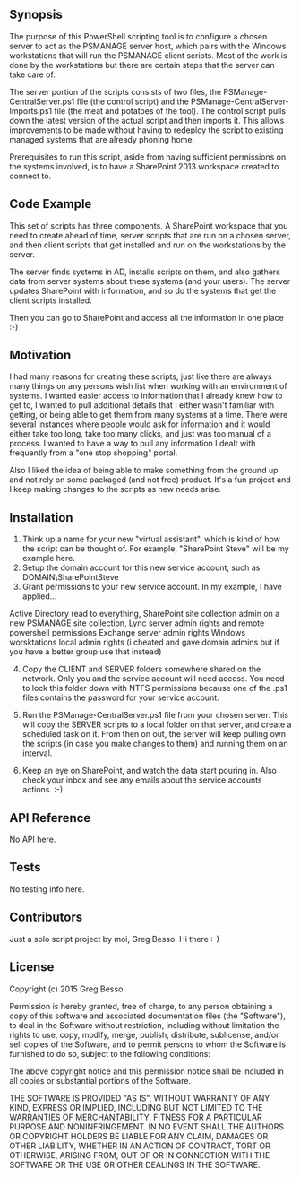 ## Synopsis

The purpose of this PowerShell scripting tool is to configure a chosen server to act as the PSMANAGE server host, which 
pairs with the Windows workstations that will run the PSMANAGE client scripts. Most of the work is done by the workstations 
but there are certain steps that the server can take care of. 

The server portion of the scripts consists of two files, the PSManage-CentralServer.ps1 file (the control script) and 
the PSManage-CentralServer-Imports.ps1 file (the meat and potatoes of the tool).
The control script pulls down the latest version of the actual script and then imports it.
This allows improvements to be made without having to redeploy the script to existing managed systems that are already phoning home.

Prerequisites to run this script, aside from having sufficient permissions on the systems involved, is to have a SharePoint 2013 
workspace created to connect to. 

## Code Example

This set of scripts has three components. A SharePoint workspace that you need to create ahead of time, server scripts that are run on a chosen 
server, and then client scripts that get installed and run on the workstations by the server.

The server finds systems in AD, installs scripts on them, and also gathers data from server systems about these systems (and your users). The server 
updates SharePoint with information, and so do the systems that get the client scripts installed. 

Then you can go to SharePoint and access all the information in one place :-)


## Motivation

I had many reasons for creating these scripts, just like there are always many things on any persons wish list when working with an environment of systems.
I wanted easier access to information that I already knew how to get to, I wanted to pull additional details that I either wasn't familiar with getting, or 
being able to get them from many systems at a time. There were several instances where people would ask for information and it would either take too long, 
take too many clicks, and just was too manual of a process. I wanted to have a way to pull any information I dealt with frequently from a "one stop shopping" 
portal.

Also I liked the idea of being able to make something from the ground up and not rely on some packaged (and not free) product. It's a fun project and I keep 
making changes to the scripts as new needs arise.



## Installation

1) Think up a name for your new "virtual assistant", which is kind of how the script can be thought of. For example, "SharePoint Steve" will be my example here.
2) Setup the domain account for this new service account, such as DOMAIN\SharePointSteve
3) Grant permissions to your new service account. In my example, I have applied...

Active Directory read to everything, 
SharePoint site collection admin on a new PSMANAGE site collection,
Lync server admin rights and remote powershell permissions
Exchange server admin rights
Windows worsktations local admin rights (i cheated and gave domain admins but if you have a better group use that instead)

4) Copy the CLIENT and SERVER folders somewhere shared on the network. Only you and the service account will need access. You need to lock this folder
down with NTFS permissions because one of the .ps1 files contains the password for your service account. 

5) Run the PSManage-CentralServer.ps1 file from your chosen server. This will copy the SERVER scripts to a local folder on that server, and create a scheduled task on it.
From then on out, the server will keep pulling own the scripts (in case you make changes to them) and running them on an interval.

6) Keep an eye on SharePoint, and watch the data start pouring in. Also check your inbox and see any emails about the service accounts actions. :-)


## API Reference

No API here. <sounds of crickets>

## Tests

No testing info here. <sounds of crickets>

## Contributors

Just a solo script project by moi, Greg Besso. Hi there :-)

## License

Copyright (c) 2015 Greg Besso

Permission is hereby granted, free of charge, to any person obtaining a copy
of this software and associated documentation files (the "Software"), to deal
in the Software without restriction, including without limitation the rights
to use, copy, modify, merge, publish, distribute, sublicense, and/or sell
copies of the Software, and to permit persons to whom the Software is
furnished to do so, subject to the following conditions:

The above copyright notice and this permission notice shall be included in all
copies or substantial portions of the Software.

THE SOFTWARE IS PROVIDED "AS IS", WITHOUT WARRANTY OF ANY KIND, EXPRESS OR
IMPLIED, INCLUDING BUT NOT LIMITED TO THE WARRANTIES OF MERCHANTABILITY,
FITNESS FOR A PARTICULAR PURPOSE AND NONINFRINGEMENT. IN NO EVENT SHALL THE
AUTHORS OR COPYRIGHT HOLDERS BE LIABLE FOR ANY CLAIM, DAMAGES OR OTHER
LIABILITY, WHETHER IN AN ACTION OF CONTRACT, TORT OR OTHERWISE, ARISING FROM,
OUT OF OR IN CONNECTION WITH THE SOFTWARE OR THE USE OR OTHER DEALINGS IN THE
SOFTWARE.